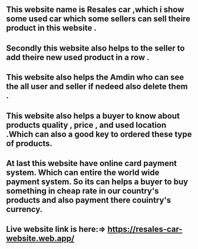 ## This website name is Resales car ,which i show some used car which some sellers can sell theire product in this website .
## Secondly this website also helps to the seller to add theire new used product in a row . 
## This website also helps the Amdin who can see the all user and seller if nedeed also delete them . 
## This website also helps a buyer to know about products quality , price , and used location .Which can also a good key to ordered these type of products.
## At last this website have online card payment system. Which can entire the world wide payment system. So its can helps a buyer to buy something in cheap rate in our country's products and also payment there couintry's currency.

## Live website link is here:=> https://resales-car-website.web.app/
